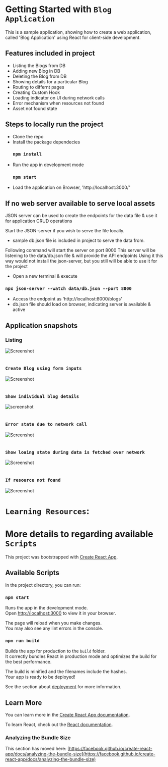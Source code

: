 # Getting Started with `Blog Application`
This is a sample application, showing how to create a web application, called 'Blog Application' using React for client-side development.

## Features included in project
- Listing the Blogs from DB
- Adding new Blog in DB
- Deleting the Blog from DB
- Showing details for a particular Blog
- Routing to differnt pages
- Creating Custom Hook
- Loading indicator on UI during network calls
- Error mechanism when resources not found
- Asset not found state



## Steps to locally run the project
- Clone the repo
- Install the package dependecies
    ### `npm install`  
- Run the app in development mode
    ### `npm start`
- Load the application on Browser, 'http://localhost:3000/'

## If no web server available to serve local assets
JSON server can be used to create the endpoints for the data file & use it for application CRUD operations

Start the JSON-server if you wish to serve the file locally. 
- sample db.json file is included in project to serve the data from. 
 
Following command will start the server on port 8000
This server will be listening to the data/db.json file & will provide the API endpoints
Using it this way would not install the json-server, but you still will be able to use it for the project

- Open a new terminal & execute
### `npx json-server --watch data/db.json --port 8000`
- Access the endpoint as 'http://localhost:8000/blogs'
- db.json file should load on browser, indicating server is available & active

## Application snapshots
### Listing
![Screenshot](/images_README/screenshot_listing.png)
#
### `Create Blog using form inputs`
![Screenshot](/images_README/screenshot_create.png)
#
### `Show individual blog details`
![screenshot](/images_README/screenshot_details.png)
#
### `Error state due to network call`
![Screenshot](/images_README/screenshot_error.png)
#
### `Show loaing state during data is fetched over network`
![Screenshot](/images_README/screenshot_loader.png)
#
### `If resource not found`
![Screenshot](/images_README/screenshot_404.png)
#
#
#
# `Learning Resources`:
#
#
#
# More details to regarding available `Scripts`

This project was bootstrapped with [Create React App](https://github.com/facebook/create-react-app).

## Available Scripts

In the project directory, you can run:

### `npm start`

Runs the app in the development mode.\
Open [http://localhost:3000](http://localhost:3000) to view it in your browser.

The page will reload when you make changes.\
You may also see any lint errors in the console.


### `npm run build`

Builds the app for production to the `build` folder.\
It correctly bundles React in production mode and optimizes the build for the best performance.

The build is minified and the filenames include the hashes.\
Your app is ready to be deployed!

See the section about [deployment](https://facebook.github.io/create-react-app/docs/deployment) for more information.

## Learn More

You can learn more in the [Create React App documentation](https://facebook.github.io/create-react-app/docs/getting-started).

To learn React, check out the [React documentation](https://reactjs.org/).


### Analyzing the Bundle Size

This section has moved here: [https://facebook.github.io/create-react-app/docs/analyzing-the-bundle-size](https://facebook.github.io/create-react-app/docs/analyzing-the-bundle-size)
#